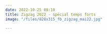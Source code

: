 ```yaml
---
date: 2022-10-25 08:10
title: Zigzag 2022 - spécial temps forts
image: "/files/828x315_fb_zigzag_mai22.jpg"

---
```

